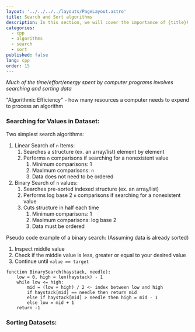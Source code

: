 ```yaml
---
layout: '../../../../layouts/PageLayout.astro'
title: Search and Sort algorithms
description: In this section, we will cover the importance of {title}!
categories:
  - cpp
  - algorithms
  - search
  - sort
published: false
lang: cpp
order: 15
---
```

_Much of the time/effort/energy spent by computer programs involves searching and sorting data_

"Algorithmic Efficiency" - how many resources a computer needs to expend to process an algorithm

### Searching for Values in Dataset:
Two simplest search algorithms:
1. Linear Search of `n` Items:
	1. Searches a structure (ex. an array/list) element by element
	2. Performs `n` comparisons if searching for a nonexistent value
		1. Minimum comparisons: 1
		2. Maximum comparisons: `n`
		3. Data does not need to be ordered
2. Binary Search of `n` values:
	1. Searches pre-sorted indexed structure (ex. an array/list)
	2. Performs log base 2 `n` comparisons if searching for a nonexistent value
	3. Cuts structure in half each time
		1. Minimum comparisons: 1
		2. Maximum comparisons: log base 2
		3. Data must be ordered

Pseudo code example of a binary search: (Assuming data is already sorted)
1. Inspect middle value
2. Check if the middle value is less, greater or equal to your desired value
3. Continue until `value == target`

```
function BinarySearch(haystack, needle):
	low = 0, high = len(haystack) - 1
	while low <= high:
		mid = (low + high) / 2 <- index between low and high
		if haystack[mid] == needle then return mid
		else if haystack[mid] > needle then high = mid - 1
		else low = mid + 1
	return -1
```

### Sorting Datasets:

